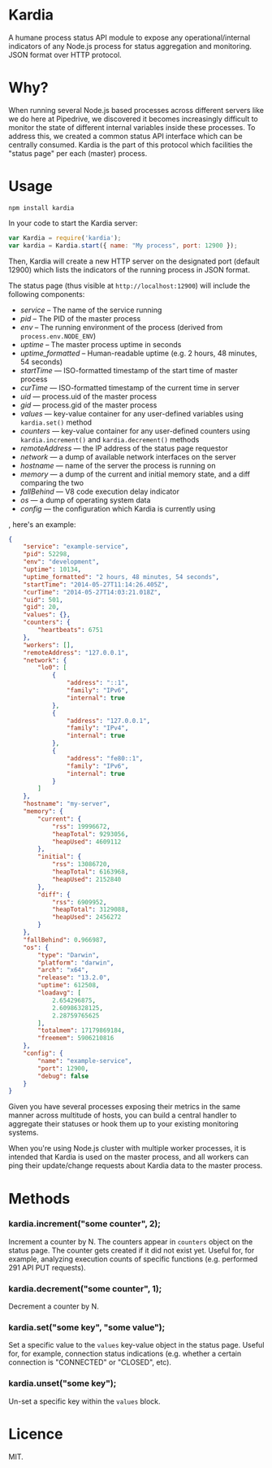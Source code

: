 Kardia
======

A humane process status API module to expose any operational/internal indicators of any Node.js process for status aggregation and monitoring. JSON format over HTTP protocol.

Why?
====

When running several Node.js based processes across different servers like we do here at Pipedrive, we discovered
it becomes increasingly difficult to monitor the state of different internal variables inside these processes.
To address this, we created a common status API interface which can be centrally consumed. Kardia is the part of
this protocol which facilities the "status page" per each (master) process.

Usage
=====
```
npm install kardia
```

In your code to start the Kardia server:

```javascript
var Kardia = require('kardia');
var kardia = Kardia.start({ name: "My process", port: 12900 });
```

Then, Kardia will create a new HTTP server on the designated port (default 12900) which lists the indicators
of the running process in JSON format.

The status page (thus visible at ```http://localhost:12900```) will include the following components:
 * *service* – The name of the service running
 * *pid* – The PID of the master process
 * *env* – The running environment of the process (derived from ```process.env.NODE_ENV```)
 * *uptime* – The master process uptime in seconds
 * *uptime_formatted* – Human-readable uptime (e.g. 2 hours, 48 minutes, 54 seconds)
 * *startTime* — ISO-formatted timestamp of the start time of master process
 * *curTime* — ISO-formatted timestamp of the current time in server
 * *uid* — process.uid of the master process
 * *gid* — process.gid of the master process
 * *values* — key-value container for any user-defined variables using ```kardia.set()``` method
 * *counters* — key-value container for any user-defined counters using ```kardia.increment()``` and ```kardia.decrement()``` methods
 * *remoteAddress* — the IP address of the status page requestor
 * *network* — a dump of available network interfaces on the server
 * *hostname* — name of the server the process is running on
 * *memory* — a dump of the current and initial memory state, and a diff comparing the two
 * *fallBehind* — V8 code execution delay indicator
 * *os* — a dump of operating system data
 * *config* — the configuration which Kardia is currently using

, here's an example:
```json
{
    "service": "example-service",
    "pid": 52298,
    "env": "development",
    "uptime": 10134,
    "uptime_formatted": "2 hours, 48 minutes, 54 seconds",
    "startTime": "2014-05-27T11:14:26.405Z",
    "curTime": "2014-05-27T14:03:21.018Z",
    "uid": 501,
    "gid": 20,
    "values": {},
    "counters": {
        "heartbeats": 6751
    },
    "workers": [],
    "remoteAddress": "127.0.0.1",
    "network": {
        "lo0": [
            {
                "address": "::1",
                "family": "IPv6",
                "internal": true
            },
            {
                "address": "127.0.0.1",
                "family": "IPv4",
                "internal": true
            },
            {
                "address": "fe80::1",
                "family": "IPv6",
                "internal": true
            }
        ]
    },
    "hostname": "my-server",
    "memory": {
        "current": {
            "rss": 19996672,
            "heapTotal": 9293056,
            "heapUsed": 4609112
        },
        "initial": {
            "rss": 13086720,
            "heapTotal": 6163968,
            "heapUsed": 2152840
        },
        "diff": {
            "rss": 6909952,
            "heapTotal": 3129088,
            "heapUsed": 2456272
        }
    },
    "fallBehind": 0.966987,
    "os": {
        "type": "Darwin",
        "platform": "darwin",
        "arch": "x64",
        "release": "13.2.0",
        "uptime": 612508,
        "loadavg": [
            2.654296875,
            2.60986328125,
            2.28759765625
        ],
        "totalmem": 17179869184,
        "freemem": 5906210816
    },
    "config": {
        "name": "example-service",
        "port": 12900,
        "debug": false
    }
}
```

Given you have several processes exposing their metrics in the same manner across multitude of hosts, you
can build a central handler to aggregate their statuses or hook them up to your existing monitoring
systems.


When you're using Node.js cluster with multiple worker processes, it is intended that Kardia is used on the
master process, and all workers can ping their update/change requests about Kardia data to the master
process.


Methods
=======

### kardia.increment("some counter", 2);

Increment a counter by N. The counters appear in ```counters``` object on the status page. The counter gets created if it did not exist yet. Useful for, for example, analyzing execution counts of specific functions (e.g. performed 291 API PUT requests).

### kardia.decrement("some counter", 1);

Decrement a counter by N.

### kardia.set("some key", "some value");

Set a specific value to the ```values``` key-value object in the status page. Useful for, for example, connection status indications (e.g. whether a certain connection is "CONNECTED" or "CLOSED", etc).

### kardia.unset("some key");

Un-set a specific key within the ```values``` block.

Licence
=======

MIT.
